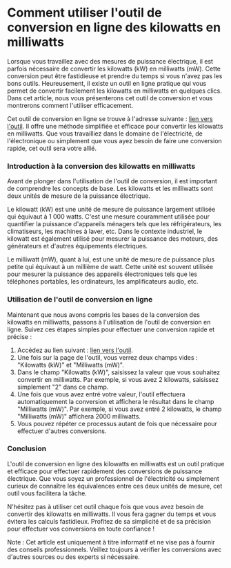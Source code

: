 Comment utiliser l'outil de conversion en ligne des kilowatts en milliwatts
===========================================================================

Lorsque vous travaillez avec des mesures de puissance électrique, il est parfois nécessaire de convertir les kilowatts (kW) en milliwatts (mW). Cette conversion peut être fastidieuse et prendre du temps si vous n'avez pas les bons outils. Heureusement, il existe un outil en ligne pratique qui vous permet de convertir facilement les kilowatts en milliwatts en quelques clics. Dans cet article, nous vous présenterons cet outil de conversion et vous montrerons comment l'utiliser efficacement.

Cet outil de conversion en ligne se trouve à l'adresse suivante : [lien vers l'outil](https://www.onlinecalculatorsfree.com/fr/convert/kilowatts-to-milliwatts.html). Il offre une méthode simplifiée et efficace pour convertir les kilowatts en milliwatts. Que vous travailliez dans le domaine de l'électricité, de l'électronique ou simplement que vous ayez besoin de faire une conversion rapide, cet outil sera votre allié.

### Introduction à la conversion des kilowatts en milliwatts

Avant de plonger dans l'utilisation de l'outil de conversion, il est important de comprendre les concepts de base. Les kilowatts et les milliwatts sont deux unités de mesure de la puissance électrique.

Le kilowatt (kW) est une unité de mesure de puissance largement utilisée qui équivaut à 1 000 watts. C'est une mesure couramment utilisée pour quantifier la puissance d'appareils ménagers tels que les réfrigérateurs, les climatiseurs, les machines à laver, etc. Dans le contexte industriel, le kilowatt est également utilisé pour mesurer la puissance des moteurs, des générateurs et d'autres équipements électriques.

Le milliwatt (mW), quant à lui, est une unité de mesure de puissance plus petite qui équivaut à un millième de watt. Cette unité est souvent utilisée pour mesurer la puissance des appareils électroniques tels que les téléphones portables, les ordinateurs, les amplificateurs audio, etc.

### Utilisation de l'outil de conversion en ligne

Maintenant que nous avons compris les bases de la conversion des kilowatts en milliwatts, passons à l'utilisation de l'outil de conversion en ligne. Suivez ces étapes simples pour effectuer une conversion rapide et précise :

1. Accédez au lien suivant : [lien vers l'outil](https://www.onlinecalculatorsfree.com/fr/convert/kilowatts-to-milliwatts.html).
2. Une fois sur la page de l'outil, vous verrez deux champs vides : "Kilowatts (kW)" et "Milliwatts (mW)".
3. Dans le champ "Kilowatts (kW)", saisissez la valeur que vous souhaitez convertir en milliwatts. Par exemple, si vous avez 2 kilowatts, saisissez simplement "2" dans ce champ.
4. Une fois que vous avez entré votre valeur, l'outil effectuera automatiquement la conversion et affichera le résultat dans le champ "Milliwatts (mW)". Par exemple, si vous avez entré 2 kilowatts, le champ "Milliwatts (mW)" affichera 2000 milliwatts.
5. Vous pouvez répéter ce processus autant de fois que nécessaire pour effectuer d'autres conversions.

### Conclusion

L'outil de conversion en ligne des kilowatts en milliwatts est un outil pratique et efficace pour effectuer rapidement des conversions de puissance électrique. Que vous soyez un professionnel de l'électricité ou simplement curieux de connaître les équivalences entre ces deux unités de mesure, cet outil vous facilitera la tâche.

N'hésitez pas à utiliser cet outil chaque fois que vous avez besoin de convertir des kilowatts en milliwatts. Il vous fera gagner du temps et vous évitera les calculs fastidieux. Profitez de sa simplicité et de sa précision pour effectuer vos conversions en toute confiance !

Note : Cet article est uniquement à titre informatif et ne vise pas à fournir des conseils professionnels. Veillez toujours à vérifier les conversions avec d'autres sources ou des experts si nécessaire.